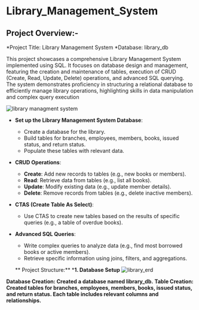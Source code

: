 # Library_Management_System
## Project Overview:-
*Project Title: Library Management System
*Database: library_db

This project showcases a comprehensive Library Management System implemented using SQL. It focuses on database design and management,
featuring the creation and maintenance of tables, execution of CRUD (Create, Read, Update, Delete) operations, and advanced SQL querying. 
The system demonstrates proficiency in structuring a relational database to efficiently manage library operations, highlighting skills in 
data manipulation and complex query execution

   ![library managment system](https://github.com/user-attachments/assets/35bdce61-b45c-4f90-9635-43bdb377b9c3)


- **Set up the Library Management System Database**:  
  - Create a database for the library.  
  - Build tables for branches, employees, members, books, issued status, and return status.  
  - Populate these tables with relevant data.  

- **CRUD Operations**:  
  - **Create**: Add new records to tables (e.g., new books or members).  
  - **Read**: Retrieve data from tables (e.g., list all books).  
  - **Update**: Modify existing data (e.g., update member details).  
  - **Delete**: Remove records from tables (e.g., delete inactive members).  

- **CTAS (Create Table As Select)**:  
  - Use CTAS to create new tables based on the results of specific queries (e.g., a table of overdue books).  

- **Advanced SQL Queries**:  
  - Write complex queries to analyze data (e.g., find most borrowed books or active members).  
  - Retrieve specific information using joins, filters, and aggregations.
 
  ** Project Structure:**
  ***1. Database Setup**
  ![library_erd](https://github.com/user-attachments/assets/b167145d-1f32-4374-8445-cef9da386a22)

**Database Creation: Created a database named library_db.**
**Table Creation: Created tables for branches, employees, members, books, issued status, and return status. 
Each table includes relevant columns and relationships.**


